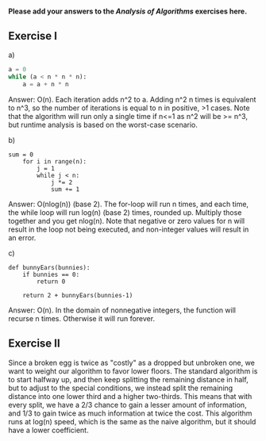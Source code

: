 #### Please add your answers to the ***Analysis of  Algorithms*** exercises here.

## Exercise I

a)
``` python
a = 0
while (a < n * n * n):
    a = a + n * n
```

Answer: O(n). Each iteration adds n^2 to a. Adding n^2 n times is equivalent to n^3, so the number of iterations is equal to n in positive, >1 cases. Note that the algorithm will run only a single time if n<=1 as n^2 will be >= n^3, but runtime analysis is based on the worst-case scenario.

b)
```
sum = 0
    for i in range(n):
        j = 1
        while j < n:
            j *= 2
            sum += 1
```

Answer: O(nlog(n)) (base 2). The for-loop will run n times, and each time, the while loop will run log(n) (base 2) times, rounded up. Multiply those together and you get nlog(n). Note that negative or zero values for n will result in the loop not being executed, and non-integer values will result in an error.


c)
```
def bunnyEars(bunnies):
    if bunnies == 0:
        return 0

    return 2 + bunnyEars(bunnies-1)
```

Answer: O(n). In the domain of nonnegative integers, the function will recurse n times. Otherwise it will run forever.


## Exercise II


Since a broken egg is twice as "costly" as a dropped but unbroken one, we want to weight our algorithm to favor lower floors. The standard algorithm is to start halfway up, and then keep splitting the remaining distance in half, but to adjust to the special conditions, we instead split the remaining distance into one lower third and a higher two-thirds. This means that with every split, we have a 2/3 chance to gain a lesser amount of information, and 1/3 to gain twice as much information at twice the cost. This algorithm runs at log(n) speed, which is the same as the naive algorithm, but it should have a lower coefficient.


